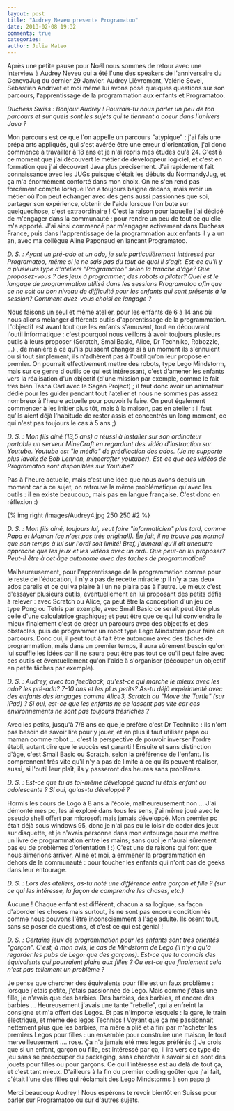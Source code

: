 ```yaml
---
layout: post
title: "Audrey Neveu presente Programatoo"
date: 2013-02-08 19:32
comments: true
categories: 
author: Julia Mateo
---
```


Après une petite pause pour Noël nous sommes de retour avec une interview à Audrey Neveu qui a été l'une des speakers de l'anniversaire du GenevaJug du dernier 29 Janvier. Audrey Lièvremont, Valérie Sevel, Sébastien Andrivet et moi même lui avons posé quelques questions sur son parcours, l'apprentissage de la programmation aux enfants et Programatoo.

_Duchess Swiss : Bonjour Audrey ! Pourrais-tu nous parler un peu de ton parcours et sur quels sont les sujets qui te tiennent a coeur dans l'univers Java ?_

Mon parcours est ce que l'on appelle un parcours "atypique" : j'ai fais une prépa arts appliqués, qui s'est avérée être une erreur d'orientation, j'ai donc commencé à travailler à 18 ans et je n'ai repris mes études qu'à 24. C'est à ce moment que j'ai découvert le métier de développeur logiciel, et c'est en formation que j'ai découvert Java plus précisement. J'ai rapidement fait connaissance avec les JUGs puisque c'était les débuts du NormandyJug, et ça m'a énormément conforté dans mon choix. On ne s'en rend pas forcément compte lorsque l'on a toujours baigné dedans, mais avoir un métier où l'on peut échanger avec des gens aussi passionnés que soi, partager son expérience, obtenir de l'aide lorsque l'on bute sur quelquechose, c'est extraordinaire ! C'est la raison pour laquelle j'ai décidé de m'engager dans la communauté : pour rendre un peu de tout ce qu'elle m'a apporté. J'ai ainsi commencé par m'engager activement dans Duchess France, puis dans l'apprentissage de la programmation aux enfants il y a un an, avec ma collègue Aline Paponaud en lançant Programatoo.


_D. S. : Ayant un pré-ado et un ado, je suis particulièrement intéressé par Programatoo, même si je ne sais pas du tout de quoi il s'agit. Est-ce qu'il y a plusieurs type d'ateliers "Programatoo" selon la tranche d'âge? Que proposez-vous ? des jeux à programmer, des robots à piloter?
Quel est le langage de programmation utilisé dans les sessions Programatoo afin que ce ne soit au bon niveau de difficulté pour les enfants qui sont présents à la session? Comment avez-vous choisi ce langage ?_

Nous faisons un seul et même atelier, pour les enfants de 6 à 14 ans où nous allons mélanger différents outils d'apprentissage de la programmation. L'objectif est avant tout que les enfants s'amusent, tout en découvrant l'outil informatique : c'est pourquoi nous veillons à avoir toujours plusieurs outils à leurs proposer (Scratch, SmallBasic, Alice, Dr Techniko, Robozzle, ...) , de manière à ce qu'ils puissent changer si à un moment ils s'ennuient ou si tout simplement, ils n'adhèrent pas à l'outil qu'on leur propose en premier. On pourrait effectivement mettre des robots, type Lego Mindstorm, mais sur ce genre d'outils ce qui est intéressant, c'est d'amener les enfants vers la réalisation d'un objectif (d'une mission par exemple, comme le fait très bien Tasha Carl avec le Sagan Project) ; il faut donc avoir un animateur dédié pour les guider pendant tout l'atelier et nous ne sommes pas assez nombreux à l'heure actuelle pour pouvoir le faire. On peut également commencer à les initier plus tôt, mais à la maison, pas en atelier : il faut qu'ils aient déjà l'habitude de rester assis et concentrés un long moment, ce qui n'est pas toujours le cas à 5 ans ;) 


_D. S. : Mon fils ainé (13,5 ans) a réussi à installer sur son ordinateur portable un serveur MineCraft en regardant des vidéo d'instruction sur Youtube. Youtube est "le média" de prédilection des ados. (Je ne supporte plus lavoix de Bob Lennon, minecrafter youtuber). Est-ce que des vidéos de Programatoo sont disponibles sur Youtube?_

Pas à l'heure actuelle, mais c'est une idée que nous avons depuis un moment car à ce sujet, on retrouve la même problématique qu'avec les outils : il en existe beaucoup, mais pas en langue française. C'est donc en réflexion :)

{% img right /images/Audrey4.jpg 250 250 #2 %}

_D. S. : Mon fils ainé, toujours lui, veut faire "informaticien" plus tard, comme Papa et Maman (ce n'est pas très original!). En fait, il ne trouve pas normal que son temps à lui sur l'ordi soit limité! Bref, j'aimerai qu'il ait uneautre approche que les jeux et les vidéos avec un ordi. Que peut-on lui proposer? Peut-il être à cet âge autonome avec des taches de programmation?_
 
Malheureusement, pour l'apprentissage de la programmation comme pour le reste de l'éducation, il n'y a pas de recette miracle :p Il n'y a pas deux ados pareils et ce qui va plaire à l'un ne plaira pas à l'autre. Le mieux c'est d'essayer plusieurs outils, éventuellement en lui proposant des petits défis à relever : avec Scratch ou Alice, ça peut être la conception d'un jeu de type Pong ou Tetris par exemple, avec Small Basic ce serait peut être plus celle d'une calculatrice graphique; et peut être que ce qui lui conviendra le mieux finalement c'est de créer un parcours avec des objectifs et des obstacles, puis de programmer un robot type Lego Mindstorm pour faire ce parcours. Donc oui, il peut tout à fait être autonome avec des tâches de programmation, mais dans un premier temps, il aura sûrement besoin qu'on lui souffle les idées car il ne saura peut être pas tout ce qu'il peut faire avec ces outils et éventuellement qu'on l'aide à s'organiser (découper un objectif en petite tâches par exemple).

_D. S. : Audrey, avec ton feedback, qu'est-ce qui marche le mieux avec les ado? les pré-ado? 7-10 ans et les plus petits?
As-tu déjà expérimenté avec des enfants des langages comme Alice3, Scratch ou "Move the Turtle" (sur iPad) ? Si oui, est-ce que les enfants ne se lassent pas vite car ces environnements ne sont pas toujours trèsriches ?_

Avec les petits, jusqu'à 7/8 ans ce que je préfère c'est Dr Techniko : ils n'ont pas besoin de savoir lire pour y jouer, et en plus il faut utiliser papa ou maman comme robot ... c'est la perspective de pouvoir inverser l'ordre établi, autant dire que le succès est garanti ! Ensuite et sans distinction d'âge, c'est Small Basic ou Scratch, selon la préférence de l'enfant. Ils comprennent très vite qu'il n'y a pas de limite à ce qu'ils peuvent réaliser, aussi, si l'outil leur plaît, ils y passeront des heures sans problèmes.


_D. S. : Est-ce que tu as toi-même développé quand tu étais enfant ou adolescente ? Si oui, qu'as-tu développé ?_

Hormis les cours de Logo à 8 ans à l'école, malheureusement non ... J'ai démonté mes pc, les ai exploré dans tous les sens, j'ai même joué avec le pseudo shell offert par microsoft mais jamais développé. Mon premier pc était déjà sous windows 95, donc je n'ai pas eu le loisir de coder des jeux sur disquette, et je n'avais personne dans mon entourage pour me mettre un livre de programmation entre les mains; sans quoi je n'aurai sûrement pas eu de problèmes d'orientation ! :) C'est une de raisons qui font que nous aimerions arriver, Aline et moi, a emmener la programmation en dehors de la communauté : pour toucher les enfants qui n'ont pas de geeks dans leur entourage. 


_D. S. : Lors des ateliers, as-tu noté une différence entre garçon et fille ? (sur ce qui les intéresse, la façon de comprendre les choses, etc.)_

Aucune ! Chaque enfant est différent, chacun a sa logique, sa façon d'aborder les choses mais surtout, ils ne sont pas encore conditionnés comme nous pouvons l'être inconsciemment à l'âge adulte. Ils osent tout, sans se poser de questions, et c'est ce qui est génial !



_D. S. : Certains jeux de programmation pour les enfants sont très orientés "garçon". C'est, à mon avis, le cas de Mindstorm de Lego (il n'y a qu'à regarder les pubs de Lego: que des garçons). Est-ce que tu connais des équivalents qui pourraient plaire aux filles ? Ou est-ce que finalement cela n'est pas tellement un problème ?_

Je pense que chercher des équivalents pour fille est un faux problème : lorsque j'étais petite, j'étais passionnée de Lego. Mais comme j'étais une fille, je n'avais que des barbies. Des barbies, des barbies, et encore des barbies ... Heureusement j'avais une tante "rebelle", qui a enfreint la consigne et m'a offert des Legos. Et pas n'importe lesquels : la gare, le train électrique, et même des legos Technics ! Voyant que ça me passionnait nettement plus que les barbies, ma mère a plié et a fini par m'acheter les premiers Legos pour filles : un ensemble pour construire une maison, le tout merveilleusement .... rose. Ça n'a jamais été mes legos préférés :) Je crois que si un enfant, garçon ou fille, est intéressé par ça, il ira vers ce type de jeu sans se préoccuper du packaging, sans chercher à savoir si ce sont des jouets pour filles ou pour garçons. Ce qui l'intéresse est au delà de tout ça, et c'est tant mieux. D'ailleurs à la fin du premier coding goûter que j'ai fait, c'était l'une des filles qui réclamait des Lego Mindstorms à son papa ;)

Merci beaucoup Audrey ! Nous espérons te revoir bientôt en Suisse pour parler sur Programatoo ou sur d'autres sujets. 
